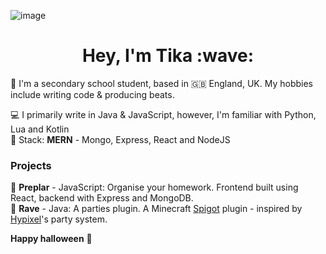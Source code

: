 ![image](https://i.imgur.com/BoLLHVs.png)

<h1 align="center">Hey, I'm Tika :wave:</h1>

🎒 I'm a secondary school student, based in 🇬🇧 England, UK. My hobbies include writing code & producing beats. </br>

💻 I primarily write in Java & JavaScript, however, I'm familiar with Python, Lua and Kotlin </br>
🥞 <span>Stack: <b>MERN</b> - Mongo, Express, React and NodeJS</span>

### Projects
📝 <b>Preplar</b> - JavaScript: Organise your homework. Frontend built using React, backend with Express and MongoDB. </br>
🎉 <b>Rave</b> - Java: A parties plugin. A Minecraft [Spigot](https://spigotmc.org/) plugin - inspired by [Hypixel](https://hypixel.net/)'s party system.

<b>Happy halloween</b> 🎃
